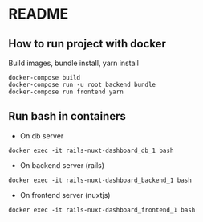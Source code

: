 # README

## How to run project with docker

Build images, bundle install, yarn install
```
docker-compose build
docker-compose run -u root backend bundle
docker-compose run frontend yarn
```

## Run bash in containers

* On db server
```
docker exec -it rails-nuxt-dashboard_db_1 bash
```
* On backend server (rails)
```
docker exec -it rails-nuxt-dashboard_backend_1 bash
```
* On frontend server (nuxtjs)
```
docker exec -it rails-nuxt-dashboard_frontend_1 bash
```
